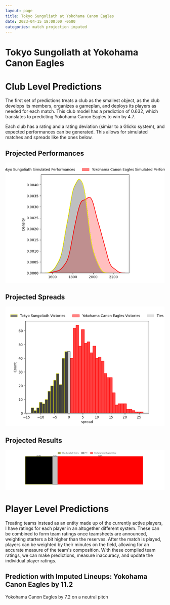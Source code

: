 ```yaml
---  
layout: page  
title: Tokyo Sungoliath at Yokohama Canon Eagles  
date: 2023-04-15 18:00:00 -0500  
categories: match projection imputed  
---
```

# Tokyo Sungoliath at Yokohama Canon Eagles

# Club Level Predictions


The first set of predictions treats a club as the smallest object, as the club develops its members, organizes a gameplan, and deploys its players as needed for each match. This club model has a prediction of 0.632, which translates to predicting Yokohama Canon Eagles to win by 4.7.

Each club has a rating and a rating deviation (simiar to a Glicko system), and expected performances can be generated. This allows for simulated matches and spreads like the ones below.
## Projected Performances


![Projected Performances](plots/performances_2023-04-15-YokohamaCanonEagles-TokyoSungoliath.png)
## Projected Spreads


![Projected Spreads](plots/spreads_2023-04-15-YokohamaCanonEagles-TokyoSungoliath.png)
## Projected Results


![Projected Results](plots/resultbar_2023-04-15-YokohamaCanonEagles-TokyoSungoliath.png)
# Player Level Predictions


Treating teams instead as an entity made up of the currently active players, I have ratings for each player in an altogether different system. These can be combined to form team ratings once teamsheets are announced, weighting starters a bit higher than the reserves. After the match is played, players can be weighted by their minutes on the field, allowing for an accurate measure of the team's composition. With these compiled team ratings, we can make predictions, measure inaccuracy, and update the individual player ratings.
## Prediction with Imputed Lineups: Yokohama Canon Eagles by 11.2


Yokohama Canon Eagles by 7.2 on a neutral pitch

